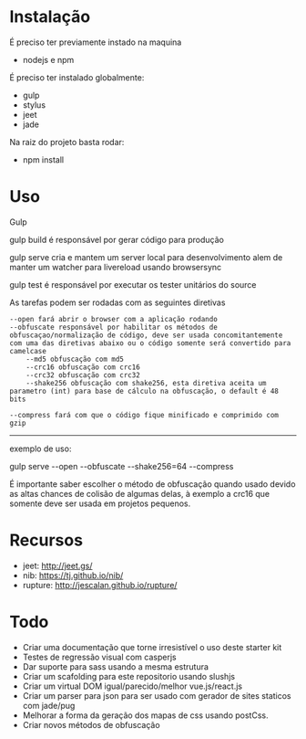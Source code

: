 # Instalação #

É preciso ter previamente instado na maquina
- nodejs e npm

É preciso ter instalado globalmente:
- gulp
- stylus
- jeet
- jade

Na raiz do projeto basta rodar:
- npm install



# Uso #

Gulp

gulp build é responsável por gerar código para produção

gulp serve cria e mantem um server local para desenvolvimento alem de manter um watcher para livereload usando browsersync

gulp test é responsável por executar os tester unitários do source

As tarefas podem ser rodadas com as seguintes diretivas

```
--open fará abrir o browser com a aplicação rodando
--obfuscate responsável por habilitar os métodos de obfuscaçao/normalização de código, deve ser usada concomitantemente com uma das diretivas abaixo ou o código somente será convertido para camelcase
    --md5 obfuscação com md5
    --crc16 obfuscação com crc16
    --crc32 obfuscação com crc32
    --shake256 obfuscação com shake256, esta diretiva aceita um parametro (int) para base de cálculo na obfuscação, o default é 48 bits

--compress fará com que o código fique minificado e comprimido com gzip
```

------------
exemplo de uso:

gulp serve --open --obfuscate --shake256=64 --compress

É importante saber escolher o método de obfuscação quando usado devido as altas chances de colisão de algumas delas, à exemplo a crc16 que somente deve ser usada em projetos pequenos.

# Recursos #
- jeet: http://jeet.gs/
- nib: https://tj.github.io/nib/
- rupture: http://jescalan.github.io/rupture/

# Todo #
- Criar uma documentação que torne irresistível o uso deste starter kit
- Testes de regressão visual com casperjs
- Dar suporte para sass usando a mesma estrutura
- Criar um scafolding para este repositorio usando slushjs
- Criar um  virtual DOM igual/parecido/melhor vue.js/react.js
- Criar um parser para json para ser usado com gerador de sites staticos com jade/pug
- Melhorar a forma da geração dos mapas de css usando postCss.
- Criar novos métodos de obfuscação